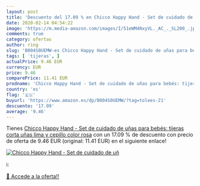 ```yaml
---
layout: post
title: 'Descuento del 17.09 % en Chicco Happy Hand - Set de cuidado de uñ'
date: 2020-02-14 04:54:22
image: 'https://m.media-amazon.com/images/I/51eWM4NxyVL._AC_._SL200_.jpg'
comments: true
category: ofertas
author: ring
slug: 'B004S0UEMW-es Chicco Happy Hand - Set de cuidado de uñas para bebés:...'
tags: [ 'tijeras', ]
actualPrice: 9.46 EUR
currency: EUR
price: 9.46
comparePrice: 11.41 EUR
prodname: 'Chicco Happy Hand - Set de cuidado de uñas para bebés: tijeras  corta uñas  lima y cepillo  color rosa'
country: 'es'
flag: '🇪🇸'
buyurl: 'https://www.amazon.es/dp/B004S0UEMW/?tag=tolees-21'
descuento: '17.09'
average: '9.46'
---
```


Tienes [Chicco Happy Hand - Set de cuidado de uñas para bebés: tijeras  corta uñas  lima y cepillo  color rosa](https://www.amazon.es/dp/B004S0UEMW/?tag=tolees-21) con un 17.09 % de descuento con precio de oferta de 9.46 EUR (original: 11.41 EUR) en el siguiente enlace!

[![Chicco Happy Hand - Set de cuidado de uñ](https://m.media-amazon.com/images/I/51eWM4NxyVL._AC_._SL200_.jpg)](https://www.amazon.es/dp/B004S0UEMW/?tag=tolees-21)

ℹ️:


[🛒 Accede a la oferta!!](https://www.amazon.es/dp/B004S0UEMW/?tag=tolees-21)
